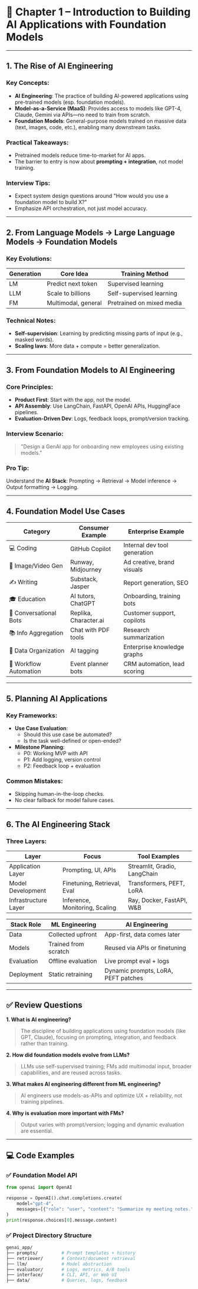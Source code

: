 
# 📘 Chapter 1 – Introduction to Building AI Applications with Foundation Models

---

## 1. The Rise of AI Engineering

### Key Concepts:
- **AI Engineering**: The practice of building AI-powered applications using pre-trained models (esp. foundation models).
- **Model-as-a-Service (MaaS)**: Provides access to models like GPT-4, Claude, Gemini via APIs—no need to train from scratch.
- **Foundation Models**: General-purpose models trained on massive data (text, images, code, etc.), enabling many downstream tasks.

### Practical Takeaways:
- Pretrained models reduce time-to-market for AI apps.
- The barrier to entry is now about **prompting + integration**, not model training.

### Interview Tips:
- Expect system design questions around "How would you use a foundation model to build X?"
- Emphasize API orchestration, not just model accuracy.

---

## 2. From Language Models → Large Language Models → Foundation Models

### Key Evolutions:
| Generation | Core Idea           | Training Method          |
|------------|---------------------|---------------------------|
| LM         | Predict next token  | Supervised learning       |
| LLM        | Scale to billions   | Self-supervised learning  |
| FM         | Multimodal, general | Pretrained on mixed media |

### Technical Notes:
- **Self-supervision**: Learning by predicting missing parts of input (e.g., masked words).
- **Scaling laws**: More data + compute = better generalization.

---

## 3. From Foundation Models to AI Engineering

### Core Principles:
- **Product First**: Start with the app, not the model.
- **API Assembly**: Use LangChain, FastAPI, OpenAI APIs, HuggingFace pipelines.
- **Evaluation-Driven Dev**: Logs, feedback loops, prompt/version tracking.

### Interview Scenario:
> "Design a GenAI app for onboarding new employees using existing models."

### Pro Tip:
Understand the **AI Stack**: Prompting → Retrieval → Model inference → Output formatting → Logging.

---

## 4. Foundation Model Use Cases

| Category              | Consumer Example        | Enterprise Example                |
|-----------------------|-------------------------|-----------------------------------|
| 💻 Coding              | GitHub Copilot          | Internal dev tool generation      |
| 🎥 Image/Video Gen     | Runway, Midjourney      | Ad creative, brand visuals        |
| ✍️ Writing             | Substack, Jasper        | Report generation, SEO            |
| 🎓 Education           | AI tutors, ChatGPT      | Onboarding, training bots         |
| 🤖 Conversational Bots | Replika, Character.ai   | Customer support, copilots        |
| 📚 Info Aggregation    | Chat with PDF tools     | Research summarization            |
| 📂 Data Organization   | AI tagging              | Enterprise knowledge graphs       |
| 🧩 Workflow Automation | Event planner bots      | CRM automation, lead scoring      |

---

## 5. Planning AI Applications

### Key Frameworks:
- **Use Case Evaluation**:
  - Should this use case be automated?
  - Is the task well-defined or open-ended?
- **Milestone Planning**:
  - P0: Working MVP with API
  - P1: Add logging, version control
  - P2: Feedback loop + evaluation

### Common Mistakes:
- Skipping human-in-the-loop checks.
- No clear fallback for model failure cases.

---

## 6. The AI Engineering Stack

### Three Layers:
| Layer                | Focus                          | Tool Examples                        |
|----------------------|----------------------------------|--------------------------------------|
| Application Layer    | Prompting, UI, APIs              | Streamlit, Gradio, LangChain         |
| Model Development    | Finetuning, Retrieval, Eval      | Transformers, PEFT, LoRA             |
| Infrastructure Layer | Inference, Monitoring, Scaling   | Ray, Docker, FastAPI, W&B            |

| Stack Role     | ML Engineering               | AI Engineering                               |
|----------------|-------------------------------|-----------------------------------------------|
| Data           | Collected upfront             | App-first, data comes later                   |
| Models         | Trained from scratch          | Reused via APIs or finetuning                 |
| Evaluation     | Offline evaluation            | Live prompt eval + logs                       |
| Deployment     | Static retraining             | Dynamic prompts, LoRA, PEFT patches           |

---

## ✅ Review Questions

**1. What is AI engineering?**  
> The discipline of building applications using foundation models (like GPT, Claude), focusing on prompting, integration, and feedback rather than training.

**2. How did foundation models evolve from LLMs?**  
> LLMs use self-supervised training; FMs add multimodal input, broader capabilities, and are reused across tasks.

**3. What makes AI engineering different from ML engineering?**  
> AI engineers use models-as-APIs and optimize UX + reliability, not training pipelines.

**4. Why is evaluation more important with FMs?**  
> Output varies with prompt/version; logging and dynamic evaluation are essential.

---

## 💻 Code Examples

### ✅ Foundation Model API

```python
from openai import OpenAI

response = OpenAI().chat.completions.create(
    model="gpt-4",
    messages=[{"role": "user", "content": "Summarize my meeting notes."}]
)
print(response.choices[0].message.content)
```

<!-- ### ✅ Use Case Fit Helper

```python
def is_good_use_case_for_genai(task):
    keywords = ["summarize", "generate", "transform", "chat"]
    return any(k in task.lower() for k in keywords)
``` -->

### ✅ Project Directory Structure

```bash
genai_app/
├── prompts/         # Prompt templates + history
├── retriever/       # Context/document retrieval
├── llm/             # Model abstraction
├── evaluator/       # Logs, metrics, A/B tools
├── interface/       # CLI, API, or Web UI
├── data/            # Queries, logs, feedback
```
